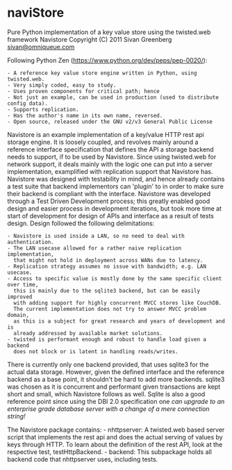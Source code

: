 naviStore
=========

Pure Python implementation of a key value store using the twisted.web framework
Navistore Copyright (C) 2011 Sivan Greenberg <sivan@omniqueue.com>


Following Python Zen (https://www.python.org/dev/peps/pep-0020/):

	- A reference key value store engine written in Python, using twisted.web.
	- Very simply coded, easy to study.
	- Uses proven components for critical path; hence
	- Not just an example, can be used in production (used to distribute config data).
	- Supports replication.
	- Has the author's name in its own name, reversed.
	- Open source, released under the GNU v2/v3 General Public License
  
Navistore is an example implementation of a key/value HTTP rest api
storage engine. It is loosely coupled, and revolves mainly around
a reference interface specification that defines the API a storage
backend needs to support, if to be used by Navistore. Since using
twisted.web for network support, it deals mainly with the logic
one can put into a server implementation, examplified with replication
support that Navistore has.
Navistore was designed with testability in mind, and hence already
contains a test suite that backend implementors can 'plugin' to
in order to make sure their backend is compliant with the interface.
Navistore was developed through a Test Driven Development process; this
greatly enabled good design and easier process in development iterations,
but took more time at start of development for design of APIs 
and interface as a result of tests design.
Design followed the following delimitations:

	- Navistore is used inside a LAN, so no need to deal with authentication.
	- The LAN usecase allowed for a rather naive replication implementation,
  	  that might not hold in deployment across WANs due to latency.
	- Replication strategy assumes no issue with bandwidth; e.g. LAN usecase.
	- Access to specific value is mostly done by the same specific client over time, 
	  this is mainly due to the sqlite3 backend, but can be easily improved
	  with adding support for highly concurrent MVCC stores like CouchDB. 
	  The current implementation does not try to answer MVCC problem domain,
	  as this is a subject for great research and years of development and is
	  already addressed by available market solutions.
	- twisted is performant enough and robust to handle load given a backend
	  does not block or is latent in handling reads/writes.
	  
There is currently only one backend provided, that uses sqlite3 for
the actual data storage. However, given the defined interface and
the reference backend as a base point, it shouldn't be hard to add
more backends. sqlite3 was chosen as it is concurrent and performant 
given transactions are kept short and small, which Navistore follows 
as well. Sqlite is also a good reference point since using the 
DBI 2.0 specification one *can upgrade to an enterprise grade database 
server with a change of a mere connection string!*

The Navistore package contains:
	- nhttpserver: A twisted.web based server script that implements the rest api
	  and does the actual serving of values by keys through HTTP. To learn about
	  the definition of the rest API, look at the respective test, testHttpBackend.
	- backend: This subpackage holds all backend code that nhttpserver uses, 
	  including tests.

